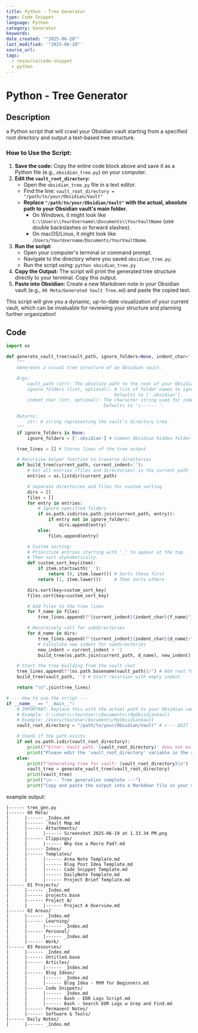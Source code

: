 ```yaml
---
title: Python - Tree Generator
type: Code Snippet
language: Python
category: Generator
keywords:
date_created: '"2025-06-20"'
last_modified: '"2025-06-20"'
source_url:
tags:
  - resource/code-snippet
  - python
---
```


# Python - Tree Generator

## Description
a Python script that will crawl your Obsidian vault starting from a specified root directory and output a text-based tree structure.
### How to Use the Script:
1. **Save the code:** Copy the entire code block above and save it as a Python file (e.g., `obsidian_tree.py`) on your computer.
2. **Edit the `vault_root_directory`:**
    - Open the `obsidian_tree.py` file in a text editor.
    - Find the line: `vault_root_directory = "/path/to/your/Obsidian/Vault"`
    - **Replace `"/path/to/your/Obsidian/Vault"` with the actual, absolute path to your Obsidian vault's main folder.**
        - On Windows, it might look like `C:\\Users\\YourUsername\\Documents\\YourVaultName` (use double backslashes or forward slashes).
        - On macOS/Linux, it might look like `/Users/YourUsername/Documents/YourVaultName`.
3. **Run the script:**
    - Open your computer's terminal or command prompt.
    - Navigate to the directory where you saved `obsidian_tree.py`.
    - Run the script using: `python obsidian_tree.py`
4. **Copy the Output:** The script will print the generated tree structure directly to your terminal. Copy this output.
5. **Paste into Obsidian:** Create a new Markdown note in your Obsidian vault (e.g., `00 Meta/Generated Vault Tree.md`) and paste the copied text.

This script will give you a dynamic, up-to-date visualization of your current vault, which can be invaluable for reviewing your structure and planning further organization!

## Code
```python
import os

def generate_vault_tree(vault_path, ignore_folders=None, indent_char='|------ '):
    """
    Generates a visual tree structure of an Obsidian vault.

    Args:
        vault_path (str): The absolute path to the root of your Obsidian vault.
        ignore_folders (list, optional): A list of folder names to ignore.
                                         Defaults to ['.obsidian'].
        indent_char (str, optional): The character string used for indentation.
                                     Defaults to '|------ '.

    Returns:
        str: A string representing the vault's directory tree.
    """
    if ignore_folders is None:
        ignore_folders = ['.obsidian'] # Common Obsidian hidden folder

    tree_lines = [] # Stores lines of the tree output

    # Recursive helper function to traverse directories
    def build_tree(current_path, current_indent=''):
        # Get all entries (files and directories) in the current path
        entries = os.listdir(current_path)

        # Separate directories and files for custom sorting
        dirs = []
        files = []
        for entry in entries:
            # Ignore specified folders
            if os.path.isdir(os.path.join(current_path, entry)):
                if entry not in ignore_folders:
                    dirs.append(entry)
            else:
                files.append(entry)

        # Custom sorting:
        # Prioritize entries starting with '_' to appear at the top.
        # Then sort alphabetically.
        def custom_sort_key(item):
            if item.startswith('_'):
                return (0, item.lower()) # Sorts these first
            return (1, item.lower())     # Then sorts others

        dirs.sort(key=custom_sort_key)
        files.sort(key=custom_sort_key)

        # Add files to the tree lines
        for f_name in files:
            tree_lines.append(f"{current_indent}{indent_char}{f_name}")

        # Recursively call for subdirectories
        for d_name in dirs:
            tree_lines.append(f"{current_indent}{indent_char}{d_name}/")
            # Calculate new indent for subdirectories
            new_indent = current_indent + '|      '
            build_tree(os.path.join(current_path, d_name), new_indent)

    # Start the tree building from the vault root
    tree_lines.append(f"{os.path.basename(vault_path)}/") # Add root folder name
    build_tree(vault_path, '') # Start recursion with empty indent

    return "\n".join(tree_lines)

# --- How to use the script ---
if __name__ == "__main__":
    # IMPORTANT: Replace this with the actual path to your Obsidian vault!
    # Example: C:\\Users\\YourUser\\Documents\\MyObsidianVault
    # Example: /Users/YourUser/Documents/MyObsidianVault
    vault_root_directory = "/path/to/your/Obsidian/Vault" # <--- EDIT THIS LINE

    # Check if the path exists
    if not os.path.isdir(vault_root_directory):
        print(f"Error: Vault path '{vault_root_directory}' does not exist or is not a directory.")
        print("Please edit the 'vault_root_directory' variable in the script to your actual vault path.")
    else:
        print(f"Generating tree for vault: {vault_root_directory}\n")
        vault_tree = generate_vault_tree(vault_root_directory)
        print(vault_tree)
        print("\n--- Tree generation complete ---")
        print("Copy and paste the output into a Markdown file in your vault!")


```


example output:
```
|------ tree_gen.py
|------ 00 Meta/
|      |------ _Index.md
|      |------ _Vault Map.md
|      |------ Attachments/
|      |      |------ Screenshot 2025-06-19 at 1.33.34 PM.png
|      |------ Clippings/
|      |      |------ Why Use a Macro Pad?.md
|      |------ Inbox/
|      |------ Templates/
|      |      |------ Area Note Template.md
|      |      |------ Blog Post Idea Template.md
|      |      |------ Code Snippet Template.md
|      |      |------ DailyNote Template.md
|      |      |------ Project Brief Template.md
|------ 01 Projects/
|      |------ _Index.md
|      |------ projects.base
|      |------ Project A/
|      |      |------ Project A Overview.md
|------ 02 Areas/
|      |------ _Index.md
|      |------ Learning/
|      |      |------ _Index.md
|      |------ Personal/
|      |      |------ _Index.md
|      |------ Work/
|------ 03 Resources/
|      |------ _Index.md
|      |------ Untitled.base
|      |------ Articles/
|      |      |------ _Index.md
|      |------ Blog Ideas/
|      |      |------ _Index.md
|      |      |------ Blog Idea - PKM for Beginners.md
|      |------ Code Snippets/
|      |      |------ _Index.md
|      |      |------ Bash - EDR Logs Script.md
|      |      |------ Bash - Search EDR Logs w Grep and Find.md
|      |------ Permanent Notes/
|      |------ Software & Tools/
|------ Daily Notes/
|      |------ _Index.md
```

